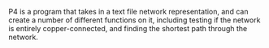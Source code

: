 P4 is a program that takes in a text file network representation, and can create a number of different functions on it, including testing if the network is entirely copper-connected, and finding the shortest path through the network.
